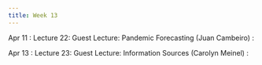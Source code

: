 ```yaml
---
title: Week 13
---
```


Apr 11
: Lecture 22: Guest Lecture: Pandemic Forecasting (Juan Cambeiro)
    :    

Apr 13
: Lecture 23: Guest Lecture: Information Sources (Carolyn Meinel)
    :   


